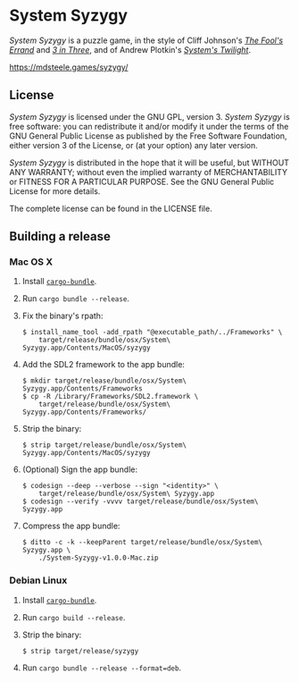 # System Syzygy

*System Syzygy* is a puzzle game, in the style of Cliff Johnson's
[*The Fool's Errand*](http://fools-errand.com/02-FE/index.htm) and
[*3 in Three*](http://www.fools-errand.com/04-3T/index.htm), and of Andrew
Plotkin's [*System's Twilight*](http://www.eblong.com/zarf/twilight.html).

https://mdsteele.games/syzygy/

## License

*System Syzygy* is licensed under the GNU GPL, version 3.  *System Syzygy* is
free software: you can redistribute it and/or modify it under the terms of the
GNU General Public License as published by the Free Software Foundation, either
version 3 of the License, or (at your option) any later version.

*System Syzygy* is distributed in the hope that it will be useful, but WITHOUT
ANY WARRANTY; without even the implied warranty of MERCHANTABILITY or FITNESS
FOR A PARTICULAR PURPOSE.  See the GNU General Public License for more details.

The complete license can be found in the LICENSE file.

## Building a release

### Mac OS X

1. Install [`cargo-bundle`](https://github.com/burtonageo/cargo-bundle).
2. Run `cargo bundle --release`.
3. Fix the binary's rpath:

    ```shell
    $ install_name_tool -add_rpath "@executable_path/../Frameworks" \
        target/release/bundle/osx/System\ Syzygy.app/Contents/MacOS/syzygy
    ```

4. Add the SDL2 framework to the app bundle:

    ```shell
    $ mkdir target/release/bundle/osx/System\ Syzygy.app/Contents/Frameworks
    $ cp -R /Library/Frameworks/SDL2.framework \
        target/release/bundle/osx/System\ Syzygy.app/Contents/Frameworks/
    ```

5. Strip the binary:

    ```shell
    $ strip target/release/bundle/osx/System\ Syzygy.app/Contents/MacOS/syzygy
    ```

6. (Optional) Sign the app bundle:

   ```shell
   $ codesign --deep --verbose --sign "<identity>" \
       target/release/bundle/osx/System\ Syzygy.app
   $ codesign --verify -vvvv target/release/bundle/osx/System\ Syzygy.app
   ```

7. Compress the app bundle:

    ```shell
    $ ditto -c -k --keepParent target/release/bundle/osx/System\ Syzygy.app \
        ./System-Syzygy-v1.0.0-Mac.zip
    ```

### Debian Linux

1. Install [`cargo-bundle`](https://github.com/burtonageo/cargo-bundle).
2. Run `cargo build --release`.
3. Strip the binary:

    ```shell
    $ strip target/release/syzygy
    ```

4. Run `cargo bundle --release --format=deb`.
